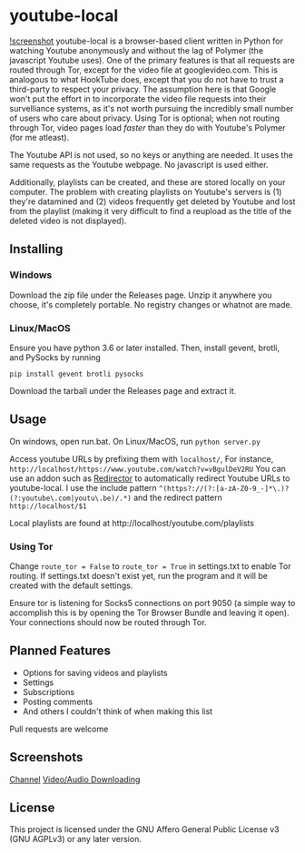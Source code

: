 # youtube-local

[!screenshot](https://user-images.githubusercontent.com/28744867/42791028-dabb709a-8922-11e8-935b-6680541e08e4.png)
youtube-local is a browser-based client written in Python for watching Youtube anonymously and without the lag of Polymer (the javascript Youtube uses). One of the primary features is that all requests are routed through Tor, except for the video file at googlevideo.com. This is analogous to what HookTube does, except that you do not have to trust a third-party to respect your privacy. The assumption here is that Google won't put the effort in to incorporate the video file requests into their survelliance systems, as it's not worth pursuing the incredibly small number of users who care about privacy. Using Tor is optional; when not routing through Tor, video pages load *faster* than they do with Youtube's Polymer (for me atleast).

The Youtube API is not used, so no keys or anything are needed. It uses the same requests as the Youtube webpage. No javascript is used either.

Additionally, playlists can be created, and these are stored locally on your computer. The problem with creating playlists on Youtube's servers is (1) they're datamined and (2) videos frequently get deleted by Youtube and lost from the playlist (making it very difficult to find a reupload as the title of the deleted video is not displayed).

## Installing

### Windows

Download the zip file under the Releases page. Unzip it anywhere you choose, it's completely portable. No registry changes or whatnot are made.

### Linux/MacOS

Ensure you have python 3.6 or later installed. Then, install gevent, brotli, and PySocks by running
```
pip install gevent brotli pysocks
```
Download the tarball under the Releases page and extract it.

## Usage

On windows, open run.bat. On Linux/MacOS, run `python server.py`

Access youtube URLs by prefixing them with `localhost/`, For instance, `http://localhost/https://www.youtube.com/watch?v=vBgulDeV2RU`
You can use an addon such as [Redirector](https://addons.mozilla.org/en-US/firefox/addon/redirector/) to automatically redirect Youtube URLs to youtube-local. I use the include pattern `^(https?://(?:[a-zA-Z0-9_-]*\.)?(?:youtube\.com|youtu\.be)/.*)` and the redirect pattern `http://localhost/$1`

Local playlists are found at http://localhost/youtube.com/playlists

### Using Tor

Change `route_tor = False` to `route_tor = True` in settings.txt to enable Tor routing.
If settings.txt doesn't exist yet, run the program and it will be created with the default settings.

Ensure tor is listening for Socks5 connections on port 9050 (a simple way to accomplish this is by opening the Tor Browser Bundle and leaving it open). Your connections should now be routed through Tor.

## Planned Features

- Options for saving videos and playlists
- Settings
- Subscriptions
- Posting comments
- And others I couldn't think of when making this list

Pull requests are welcome

## Screenshots
[Channel](https://user-images.githubusercontent.com/28744867/42792117-bb8d7e9c-8928-11e8-8776-60076a7ad3de.png)
[Video/Audio Downloading](https://user-images.githubusercontent.com/28744867/42792131-c5a4999c-8928-11e8-8f50-0161ea15067c.png)
## License

This project is licensed under the GNU Affero General Public License v3 (GNU AGPLv3) or any later version.
